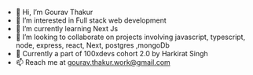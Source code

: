 - 👋 Hi, I’m Gourav Thakur
- 👀 I’m interested in Full stack web development 
- 🌱 I’m currently learning Next Js
- 💞️ I’m looking to collaborate on projects involving javascript, typescript, node, express, react, Next, postgres ,mongoDb
- 🚀 Currently a part of 100xdevs cohort 2.0 by Harkirat Singh
- 📫 Reach me at gourav.thakur.work@gmail.com


<!---
GouravIsCoding/GouravIsCoding is a ✨ special ✨ repository because its `README.md` (this file) appears on your GitHub profile.
You can click the Preview link to take a look at your changes.
--->
